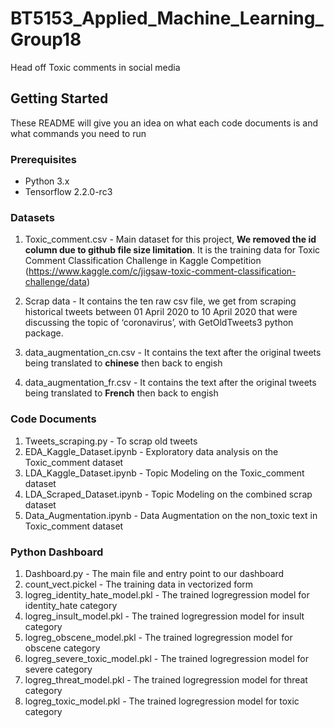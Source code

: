 # BT5153_Applied_Machine_Learning_Group18

Head off Toxic comments in social media

## Getting Started

These README will give you an idea on what each code documents is and what commands you need to run

### Prerequisites

* Python 3.x
* Tensorflow 2.2.0-rc3

### Datasets 

1. Toxic_comment.csv - Main dataset for this project, **We removed the id column due to github file size limitation**. It is the training data for Toxic Comment Classification Challenge in Kaggle Competition (https://www.kaggle.com/c/jigsaw-toxic-comment-classification-challenge/data)

2. Scrap data - It contains the ten raw csv file, we get from scraping historical tweets between 01 April 2020 to 10 April 2020 that were discussing the topic of ‘coronavirus’, with GetOldTweets3 python package.

3. data_augmentation_cn.csv - It contains the text after the original tweets being translated to **chinese** then back to engish

4. data_augmentation_fr.csv - It contains the text after the original tweets being translated to **French** then back to engish 

### Code Documents

1. Tweets_scraping.py - To scrap old tweets
2. EDA_Kaggle_Dataset.ipynb - Exploratory data analysis on the Toxic_comment dataset
3. LDA_Kaggle_Dataset.ipynb - Topic Modeling on the Toxic_comment dataset
4. LDA_Scraped_Dataset.ipynb - Topic Modeling on the combined scrap dataset
5. Data_Augmentation.ipynb - Data Augmentation on the non_toxic text in Toxic_comment dataset

### Python Dashboard

1. Dashboard.py - The main file and entry point to our dashboard
2. count_vect.pickel - The training data in vectorized form 
3. logreg_identity_hate_model.pkl 	- The trained logregression model for identity_hate category
4. logreg_insult_model.pkl - The trained logregression model for insult category
5. logreg_obscene_model.pkl - The trained logregression model for obscene category
6. logreg_severe_toxic_model.pkl - The trained logregression model for severe category
7. logreg_threat_model.pkl - The trained logregression model for threat category
7. logreg_toxic_model.pkl - The trained logregression model for toxic category
